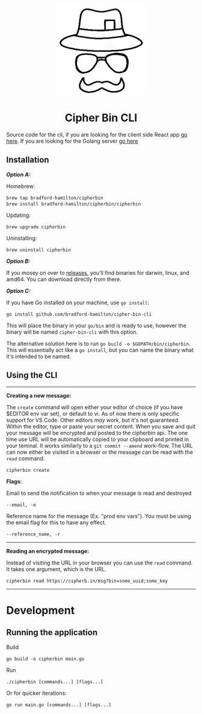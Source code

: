 <p align="center">
  <img src="cipher_bin_logo_black.png" alt="cipher bin logo" />
  <h1 align="center">Cipher Bin CLI</h1>
</p>

Source code for the cli, if you are looking for the client side React app [go here](https://github.com/bradford-hamilton/cipher-bin-client). If you are looking for the Golang server [go here](https://github.com/bradford-hamilton/cipher-bin-server)

## Installation
_**Option A:**_

Homebrew:
```
brew tap bradford-hamilton/cipherbin
brew install bradford-hamilton/cipherbin/cipherbin
```

Updating:
```
brew upgrade cipherbin
```

Uninstalling:
```
brew uninstall cipherbin
```

_**Option B:**_

If you mosey on over to [releases](https://github.com/bradford-hamilton/cipher-bin-cli/releases), you'll find binaries for darwin, linux, and amd64. You can download directly from there.

_**Option C:**_

If you have Go installed on your machine, use `go install`:
```
go install github.com/bradford-hamilton/cipher-bin-cli
```

This will place the binary in your `go/bin` and is ready to use, however the binary will be named `cipher-bin-cli` with this option.

The alternative solution here is to run `go build -o $GOPATH/bin/cipherbin`. This will essentially act like a `go install`, but you can name the binary what it's intended to be named.

## Using the CLI
___
**Creating a new message:**

The `create` command will open either your editor of choice (if you have $EDITOR env var set), or default to vi. As of now there is only specific support for VS Code. Other editors _may_ work, but it's not guaranteed. Within the editor, type or paste your secret content. When you save and quit your message will be encrypted and posted to the cipherbin api. The one time use URL will be automatically copied to your clipboard and printed in your teminal. It works similarly to a `git commit --amend` work-flow. The URL can now either be visited in a browser or the message can be read with the `read` command.
```
cipherbin create
```

**Flags:**

Email to send the notification to when your message is read and destroyed
```
--email, -e
```

Reference name for the message (Ex. "prod env vars"). You must be using the email flag for this to have any effect.
```
--reference_name, -r
```

<!-- Add a password to be able to read the message
```
--password, -p
``` -->

___
**Reading an encrypted message:**

Instead of visiting the URL in your browser you can use the `read` command. It takes one argument, which is the URL.
```
cipherbin read https://cipherb.in/msg?bin=some_uuid;some_key
```
___
# Development
## Running the application
Build
```
go build -o cipherbin main.go
```

Run
```
./cipherbin [commands...] [flags...]
```

Or for quicker iterations:
```
go run main.go [commands...] [flags...]
```
